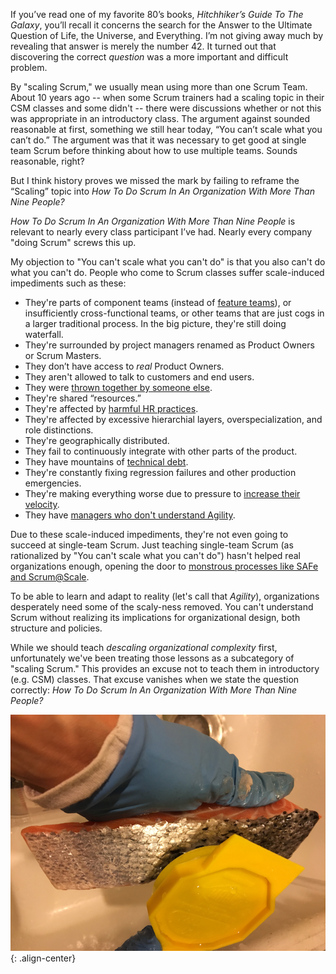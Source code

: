 If you’ve read one of my favorite 80’s books, _Hitchhiker’s Guide To The Galaxy_, you’ll recall it concerns the search for the Answer to the Ultimate Question of Life, the Universe, and Everything.  I’m not giving away much by revealing that answer is merely the number 42.  It turned out that discovering the correct *question* was a more important and difficult problem.

By "scaling Scrum," we usually mean using more than one Scrum Team. About 10 years ago -- when some Scrum trainers had a scaling topic in their CSM classes and some didn't -- there were discussions whether or not this was appropriate in an introductory class.  The argument against sounded reasonable at first, something we still hear today, “You can’t scale what you can’t do.” The argument was that it was necessary to get good at single team Scrum before thinking about how to use multiple teams.  Sounds reasonable, right?

But I think history proves we missed the mark by failing to reframe the “Scaling” topic into *How To Do Scrum In An Organization With More Than Nine People?*

*How To Do Scrum In An Organization With More Than Nine People* is relevant to nearly every class participant I’ve had. Nearly every company "doing Scrum" screws this up.

My objection to "You can't scale what you can't do" is that you also can't do what you can't do.  People who come to Scrum classes suffer scale-induced impediments such as these:

* They're parts of component teams (instead of [feature teams](https://less.works/less/structure/feature-teams.html)), or insufficiently cross-functional teams, or other teams that are just cogs in a larger traditional process.  In the big picture, they're still doing waterfall.
* They're surrounded by project managers renamed as Product Owners or Scrum Masters.
* They don’t have access to *real* Product Owners.
* They aren't allowed to talk to customers and end users.
* They were [thrown together by someone else](http://www.ahmadfahmy.com/blog/2013/12/5/the-rise-of-the-team).
* They're shared “resources.”
* They're affected by [harmful HR practices](http://scrumreferencecard.com/WhatHRDoesntKnowAboutScrum_BetterSoftwareMagazine.pdf).
* They're affected by excessive hierarchial layers, overspecialization, and role distinctions.
* They're geographically distributed.
* They fail to continuously integrate with other parts of the product.
* They have mountains of [technical debt](/technical-debt-is-the-high-cost-of-future-change).
* They're constantly fixing regression failures and other production emergencies.
* They're making everything worse due to pressure to [increase their velocity](/why-i-barely-mention-velocity-anymore).
* They have [managers who don't understand Agility](/coaching#informed-consent-workshop).

Due to these scale-induced impediments, they're not even going to succeed at single-team Scrum. Just teaching single-team Scrum (as rationalized by "You can't scale what you can't do") hasn't helped real organizations enough, opening the door to [monstrous processes like SAFe and Scrum@Scale](/scaling-antipatterns-poster).

To be able to learn and adapt to reality (let's call that *Agility*), organizations desperately need some of the scaly-ness removed. You can't understand Scrum without realizing its implications for organizational design, both structure and policies.

While we should teach *descaling organizational complexity* first, unfortunately we've been treating those lessons as a subcategory of "scaling Scrum." This provides an excuse not to teach them in introductory (e.g. CSM) classes. That excuse vanishes when we state the question correctly: *How To Do Scrum In An Organization With More Than Nine People?*


![literal descaling](/assets/images/literal-descaling.png){: .align-center}